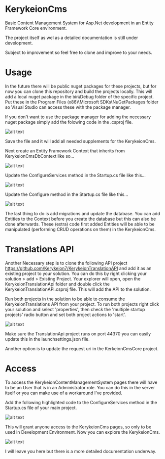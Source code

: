 # KerykeionCms
Basic Content Management System for Asp.Net development in an Entity Framework Core environment.

The project itself as wel as a detailed documentation is still under development.

Subject to improvement so feel free to clone and improve to your needs.

# Usage
In the future there will be public nuget packages for these projects, but for now you can clone this repository and build the projects locally. This will add a local nuget package in the bin\Debug folder of the specific project. Put these in the Program Files (x86)\Microsoft SDKs\NuGetPackages folder so Visual Studio can access these with the package manager.

If you don't want to use the package manager for adding the necessary nuget package simply add the folowing code in the .csproj file.

![alt text](https://github.com/Kerykeion7/KerykeionCmsCore/blob/master/PackageReference.PNG)

Save the file and it will add all needed supplements for the KerykeionCms.

Next create an Entity Framework Context that inherits from KerykeionCmsDbContext like so...

![alt text](https://github.com/Kerykeion7/KerykeionCmsCore/blob/master/Context.PNG)

Update the ConfigureServices method in the Startup.cs file like this...

![alt text](https://github.com/Kerykeion7/KerykeionCmsCore/blob/master/ConfigureServices.PNG)

Update the Configure method in the Startup.cs file like this...

![alt text](https://github.com/Kerykeion7/KerykeionCmsCore/blob/master/Configure.PNG)

The last thing to do is add migrations and update the database. You can add Entities to the Context before you create the database but this can also be done afterwards. 
These (extra) code first added Entities will be able to be manipulated (performing CRUD operations on them) in the KerykeionCms.

# Translations API
Another Necessary step is to clone the following API project https://github.com/Kerykeion7/KerykeionTranslationAPI and add it as an existing project to your solution.
You can do this by right clicking your solution > add > Existing Project. Your explorer will open, open the KerykeionTranslationApi folder and double click the KerykeionTranslationAPI.csproj file. This will add the API to the solution.


Run both projects in the solution to be able to consume the KerykeionTranslations API from your project.
To run both projects right click your solution and select 'properties', then check the 'multiple startup projects' radio button and set both project actions to 'start'.

![alt text](https://github.com/Kerykeion7/KerykeionCmsCore/blob/master/Properties.PNG)

Make sure the TranslationApi project runs on port 44370 you can easily update this in the launchsettings.json file.

Another option is to update the request uri in the KerkeionCmsCore project.

# Access
To access the KerykeionContentManagementSystem pages there will have to be an User that is in an Administrator role. You can do this in the server itself or you can make use of a workaround I've provided.

Add the following highlighted code to the ConfigureServices method in the Startup.cs file of your main project.

![alt text](https://github.com/Kerykeion7/KerykeionCmsCore/blob/master/Access.PNG)

This will grant anyone access to the KerykeionCms pages, so only to be used in Development Environment.
Now you can explore the KerykeionCms.

![alt text](https://github.com/Kerykeion7/KerykeionCmsCore/blob/master/Manager.PNG)

I will leave you here but there is a more detailed documentation underway.
